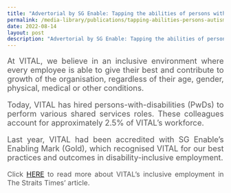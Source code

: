 ```yaml
---
title: "Advertorial by SG Enable: Tapping the abilities of persons with autism"
permalink: /media-library/publications/tapping-abilities-persons-autism/
date: 2022-08-14
layout: post
description: "Advertorial by SG Enable: Tapping the abilities of persons with autism"
---
```


<p style="font-size: 18px;color:#585858;text-align:justify;">
At VITAL, we believe in an inclusive environment where every employee is able to give their best and contribute to growth of the organisation, regardless of their age, gender, physical, medical or other conditions.
</p>
<p style="font-size: 18px;color:#585858;text-align:justify;">
Today, VITAL has hired persons-with-disabilities (PwDs) to perform various shared services roles. These colleagues account for approximately 2.5% of VITAL’s workforce.
</p>
<p style="font-size: 18px;color:#585858;text-align:justify;">
Last year, VITAL had been accredited with SG Enable’s Enabling Mark (Gold), which recognised VITAL for our best practices and outcomes in disability-inclusive employment.
</p>
<p style="font-size: 16px;color:#585858;text-align:justify;">
Click <a href="https://www.straitstimes.com/singapore/jobs/tapping-the-abilities-of-persons-with-autism-can-benefit-companies-and-contribute-to-growth"> HERE</a> to read more about VITAL’s inclusive employment in The Straits Times’ article.</p>